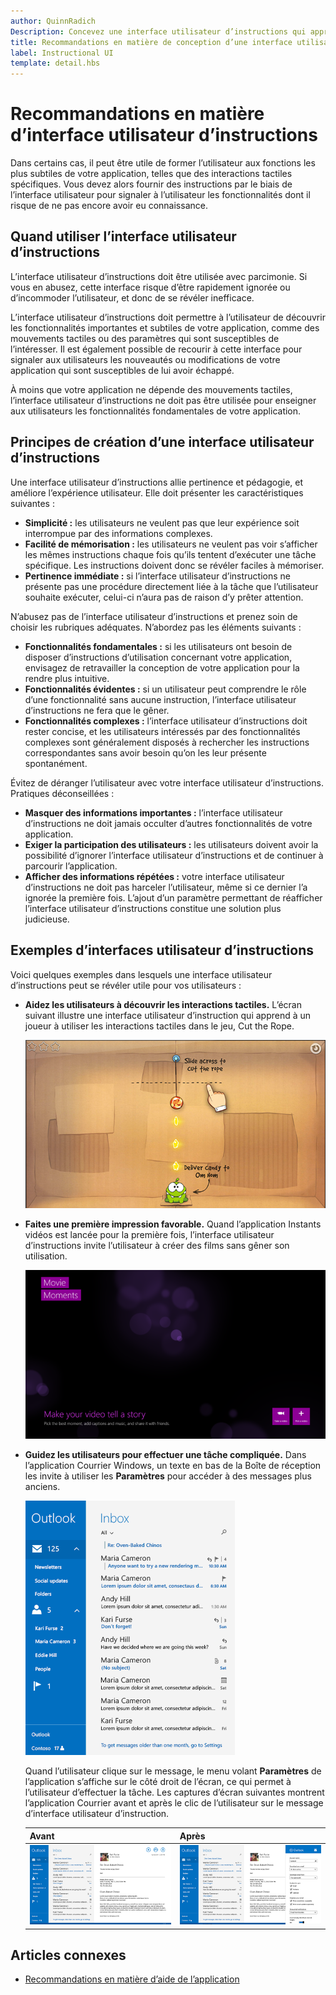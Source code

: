 ```yaml
---
author: QuinnRadich
Description: Concevez une interface utilisateur d’instructions qui apprend aux utilisateurs comment utiliser votre application du Windows Store.
title: Recommandations en matière de conception d’une interface utilisateur d’instructions
label: Instructional UI
template: detail.hbs
---
```


# Recommandations en matière d’interface utilisateur d’instructions



Dans certains cas, il peut être utile de former l’utilisateur aux fonctions les plus subtiles de votre application, telles que des interactions tactiles spécifiques. Vous devez alors fournir des instructions par le biais de l’interface utilisateur pour signaler à l’utilisateur les fonctionnalités dont il risque de ne pas encore avoir eu connaissance.

## <span id="when_to_use_instructional_ui"></span><span id="WHEN_TO_USE_INSTRUCTIONAL_UI"></span>Quand utiliser l’interface utilisateur d’instructions

L’interface utilisateur d’instructions doit être utilisée avec parcimonie. Si vous en abusez, cette interface risque d’être rapidement ignorée ou d’incommoder l’utilisateur, et donc de se révéler inefficace.

L’interface utilisateur d’instructions doit permettre à l’utilisateur de découvrir les fonctionnalités importantes et subtiles de votre application, comme des mouvements tactiles ou des paramètres qui sont susceptibles de l’intéresser. Il est également possible de recourir à cette interface pour signaler aux utilisateurs les nouveautés ou modifications de votre application qui sont susceptibles de lui avoir échappé.

À moins que votre application ne dépende des mouvements tactiles, l’interface utilisateur d’instructions ne doit pas être utilisée pour enseigner aux utilisateurs les fonctionnalités fondamentales de votre application.

## <span id="writing_instructional_ui"></span><span id="WRITING_INSTRUCTIONAL_UI"></span>Principes de création d’une interface utilisateur d’instructions

Une interface utilisateur d’instructions allie pertinence et pédagogie, et améliore l’expérience utilisateur. Elle doit présenter les caractéristiques suivantes :

-   **Simplicité :** les utilisateurs ne veulent pas que leur expérience soit interrompue par des informations complexes.
-   **Facilité de mémorisation :** les utilisateurs ne veulent pas voir s’afficher les mêmes instructions chaque fois qu’ils tentent d’exécuter une tâche spécifique. Les instructions doivent donc se révéler faciles à mémoriser.
-   **Pertinence immédiate :** si l’interface utilisateur d’instructions ne présente pas une procédure directement liée à la tâche que l’utilisateur souhaite exécuter, celui-ci n’aura pas de raison d’y prêter attention.

N’abusez pas de l’interface utilisateur d’instructions et prenez soin de choisir les rubriques adéquates. N’abordez pas les éléments suivants :

-   **Fonctionnalités fondamentales :** si les utilisateurs ont besoin de disposer d’instructions d’utilisation concernant votre application, envisagez de retravailler la conception de votre application pour la rendre plus intuitive.
-   **Fonctionnalités évidentes :** si un utilisateur peut comprendre le rôle d’une fonctionnalité sans aucune instruction, l’interface utilisateur d’instructions ne fera que le gêner.
-   **Fonctionnalités complexes :** l’interface utilisateur d’instructions doit rester concise, et les utilisateurs intéressés par des fonctionnalités complexes sont généralement disposés à rechercher les instructions correspondantes sans avoir besoin qu’on les leur présente spontanément.

Évitez de déranger l’utilisateur avec votre interface utilisateur d’instructions. Pratiques déconseillées :

-   **Masquer des informations importantes :** l’interface utilisateur d’instructions ne doit jamais occulter d’autres fonctionnalités de votre application.
-   **Exiger la participation des utilisateurs :** les utilisateurs doivent avoir la possibilité d’ignorer l’interface utilisateur d’instructions et de continuer à parcourir l’application.
-   **Afficher des informations répétées :** votre interface utilisateur d’instructions ne doit pas harceler l’utilisateur, même si ce dernier l’a ignorée la première fois. L’ajout d’un paramètre permettant de réafficher l’interface utilisateur d’instructions constitue une solution plus judicieuse.

## <span id="examples_of_instructional_ui"></span><span id="EXAMPLES_OF_INSTRUCTIONAL_UI"></span>Exemples d’interfaces utilisateur d’instructions

Voici quelques exemples dans lesquels une interface utilisateur d’instructions peut se révéler utile pour vos utilisateurs :

-   **Aidez les utilisateurs à découvrir les interactions tactiles.** L’écran suivant illustre une interface utilisateur d’instruction qui apprend à un joueur à utiliser les interactions tactiles dans le jeu, Cut the Rope.

    ![capture d’écran d’un jeu montrant un message d’interface utilisateur d’instruction, « Effectuer un balayage transversal pour couper la corde »](images/in-game-controls-3.png)

-   **Faites une première impression favorable.** Quand l’application Instants vidéos est lancée pour la première fois, l’interface utilisateur d’instructions invite l’utilisateur à créer des films sans gêner son utilisation.

    ![Écran de démarrage de l’application Instants vidéos](images/instructional-ui-movie.png)

-   **Guidez les utilisateurs pour effectuer une tâche compliquée.** Dans l’application Courrier Windows, un texte en bas de la Boîte de réception les invite à utiliser les **Paramètres** pour accéder à des messages plus anciens.

    ![partie d’une capture d’écran de l’application Courrier Windows qui montre un message d’interface utilisateur d’instruction](images/instructional-ui-mail-inbox.png)

    Quand l’utilisateur clique sur le message, le menu volant **Paramètres** de l’application s’affiche sur le côté droit de l’écran, ce qui permet à l’utilisateur d’effectuer la tâche. Les captures d’écran suivantes montrent l’application Courrier avant et après le clic de l’utilisateur sur le message d’interface utilisateur d’instruction.

    | Avant                                                               | Après                                                                                                        |
    |----------------------------------------------------------------------|--------------------------------------------------------------------------------------------------------------|
    | ![Capture d’écran de l’application Courrier Windows](images/instructional-ui-mail.png) | ![capture d’écran de l’application courrier windows avec un menu volant paramètres étendu](images/instructional-ui-mail-flyout.png) |

## <span id="related_topics"></span>Articles connexes

* [Recommandations en matière d’aide de l’application](guidelines-for-app-help.md)


<!--HONumber=May16_HO2-->


